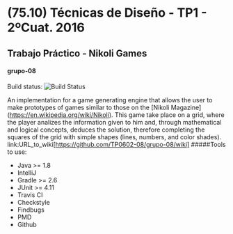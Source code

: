 # (75.10) Técnicas de Diseño - TP1 - 2ºCuat. 2016
## Trabajo Práctico - Nikoli Games
#### grupo-08

Build status: ![Build Status](https://api.travis-ci.org/TP0602-08/grupo-08.svg?branch=master)

An implementation for a game generating engine that allows the user to make prototypes of games similar to those on the [Nikoli Magazine] (https://en.wikipedia.org/wiki/Nikoli). This game take place on a grid, where the player analizes the information given to him and, through mathematical and logical concepts, deduces the solution, therefore completing the squares of the grid with simple shapes (lines, numbers, and color shades).
link:URL_to_wiki[https://github.com/TP0602-08/grupo-08/wiki]
#####Tools to use:
* Java >= 1.8
* IntelliJ
* Gradle >= 2.6
* JUnit >= 4.11
* Travis CI
* Checkstyle
* Findbugs
* PMD
* Github
